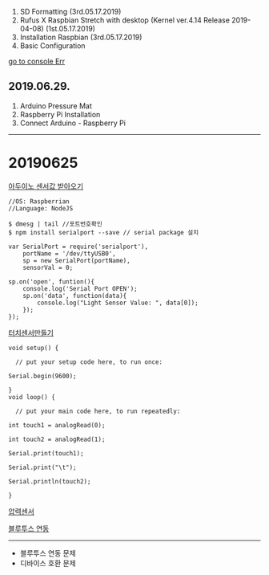 1. SD Formatting (3rd.05.17.2019)
2. Rufus X Raspbian Stretch with desktop (Kernel ver.4.14 Release 2019-04-08) (1st.05.17.2019)
3. Installation Raspbian (3rd.05.17.2019)
4. Basic Configuration


[go to console Err](https://github.com/jeongyoonlee2015/icaps-icaps-d.camp/blob/master/Plan/1_console_Err.md)

## 2019.06.29.
1. Arduino Pressure Mat
2. Raspberry Pi Installation
3. Connect Arduino - Raspberry Pi


-------
# 20190625
[아두이노 센서값 받아오기](https://ssoonidev.tistory.com/56)

```
//OS: Raspberrian
//Language: NodeJS

$ dmesg | tail //포트번호확인
$ npm install serialport --save // serial package 설치

var SerialPort = require('serialport'),
	portName = '/dev/ttyUSB0',
	sp = new SerialPort(portName),
	sensorVal = 0;

sp.on('open', funtion(){
	console.log('Serial Port OPEN');
	sp.on('data', function(data){
		console.log("Light Sensor Value: ", data[0]);
	});
});
```

[터치센서만들기](http://blog.naver.com/PostView.nhn?blogId=roboholic84&logNo=221387875217&categoryNo=7&parentCategoryNo=&from=thumbnailList)
```
void setup() {

  // put your setup code here, to run once:

Serial.begin(9600);

}
void loop() {

  // put your main code here, to run repeatedly:

int touch1 = analogRead(0);

int touch2 = analogRead(1);

Serial.print(touch1);

Serial.print("\t");

Serial.println(touch2);

}
```

[압력센서](https://m.blog.naver.com/PostView.nhn?blogId=rhkd824&logNo=220555654394&proxyReferer=https%3A%2F%2Fwww.google.com%2F)

[블루투스 연동](https://webnautes.tistory.com/995)

----

* 블루투스 연동 문제
* 디바이스 호환 문제
